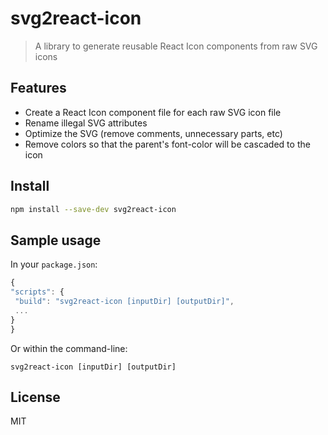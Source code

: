 # svg2react-icon


> A library to generate reusable React Icon components from raw SVG icons
 
## Features

* Create a React Icon component file for each raw SVG icon file
* Rename illegal SVG attributes
* Optimize the SVG (remove comments, unnecessary parts, etc)
* Remove colors so that the parent's font-color will be cascaded to the icon

## Install

```bash
npm install --save-dev svg2react-icon
```

## Sample usage

In your `package.json`:

```js
{
"scripts": {     
 "build": "svg2react-icon [inputDir] [outputDir]",
 ...
}
}
```

Or within the command-line:

```console
svg2react-icon [inputDir] [outputDir]
```


## License

MIT